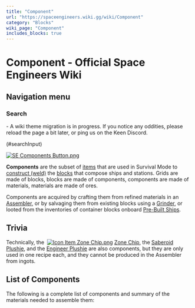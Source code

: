 ```yaml
---
title: "Component"
url: "https://spaceengineers.wiki.gg/wiki/Component"
category: "Blocks"
wiki_page: "Component"
includes_blocks: true
---
```


# Component - Official Space Engineers Wiki

## Navigation menu

### Search

\- A wiki theme migration is in progress. If you notice any oddities, please reload the page a bit later, or ping us on the Keen Discord.

(#searchInput)

[![SE Components Button.png](https://spaceengineers.wiki.gg/images/f/f0/SE_Components_Button.png?5d8075)](https://spaceengineers.wiki.gg/wiki/File:SE_Components_Button.png)

**Components** are the subset of [items](https://spaceengineers.wiki.gg/wiki/Item "Item") that are used in Survival Mode to [construct (weld)](https://spaceengineers.wiki.gg/wiki/Building "Building") the [blocks](https://spaceengineers.wiki.gg/wiki/Block "Block") that compose ships and stations. Grids are made of blocks, blocks are made of components, components are made of materials, materials are made of ores.

Components are acquired by crafting them from refined materials in an [Assembler](https://spaceengineers.wiki.gg/wiki/Assembler "Assembler"), or by salvaging them from existing blocks using a [Grinder](https://spaceengineers.wiki.gg/wiki/Grinder "Grinder"), or looted from the inventories of container blocks onboard [Pre-Built Ships](https://spaceengineers.wiki.gg/wiki/Category:Pre-Built_Ship "Category:Pre-Built Ship").

## Trivia

Technically, the  [![Icon Item Zone Chip.png](https://spaceengineers.wiki.gg/images/thumb/a/ae/Icon_Item_Zone_Chip.png/21px-Icon_Item_Zone_Chip.png?72a7b7)](https://spaceengineers.wiki.gg/wiki/Zone_Chip "Zone Chip") [Zone Chip](https://spaceengineers.wiki.gg/wiki/Zone_Chip "Zone Chip"), the [Saberoid Plushie](https://spaceengineers.wiki.gg/wiki/Saberoid_Plushie "Saberoid Plushie"), and the [Engineer Plushie](https://spaceengineers.wiki.gg/wiki/Engineer_Plushie "Engineer Plushie") are also components, but they are only used in one recipe each, and they cannot be produced in the Assembler from ingots.

## List of Components

The following is a complete list of components and summary of the materials needed to assemble them:
